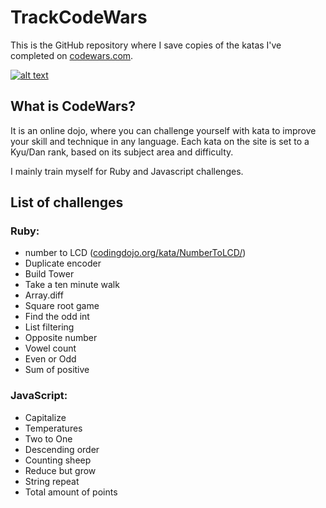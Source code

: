 # TrackCodeWars

This is the GitHub repository where I save copies of the katas I've completed on [codewars.com](www.codewars.com).

[![alt text](https://www.codewars.com/users/camilleregnault/badges/large "My CodeWar Profile")](https://www.codewars.com/users/camilleregnault)

## What is CodeWars?

It is an online dojo, where you can challenge yourself with kata to improve your skill and technique in any language.
Each kata on the site is set to a Kyu/Dan rank, based on its subject area and difficulty.

I mainly train myself for Ruby and Javascript challenges.

## List of challenges

### Ruby:

- number to LCD ([codingdojo.org/kata/NumberToLCD/](http://codingdojo.org/kata/NumberToLCD/))
- Duplicate encoder
- Build Tower
- Take a ten minute walk
- Array.diff
- Square root game
- Find the odd int
- List filtering
- Opposite number
- Vowel count
- Even or Odd
- Sum of positive

### JavaScript:

- Capitalize
- Temperatures
- Two to One
- Descending order
- Counting sheep
- Reduce but grow
- String repeat
- Total amount of points

